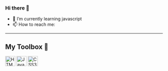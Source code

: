 ### Hi there 👋


- 🌱 I’m currently learning javascript
- 📫 How to reach me: 

---

## My Toolbox 🧰

<p>
    <img width ='32px' title="HTML5" src ='https://raw.githubusercontent.com/rahulbanerjee26/githubAboutMeGenerator/main/icons/html.svg'>    
    <img width ='32px' title="Javascript" src ='https://raw.githubusercontent.com/rahulbanerjee26/githubAboutMeGenerator/main/icons/javascript.svg'>
    <img width ='32px' title="CSS3" src ='https://raw.githubusercontent.com/rahulbanerjee26/githubAboutMeGenerator/main/icons/css.svg'>
</p>
